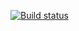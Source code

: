 [![Build status](https://ci.appveyor.com/api/projects/status/bpebcju0nrmwdj5x/branch/main?svg=true)](https://ci.appveyor.com/project/MarkoMelle/ajs-4-2/branch/main)
